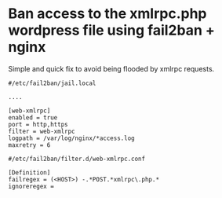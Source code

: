 # Ban access to the xmlrpc.php wordpress file using fail2ban + nginx #

Simple and quick fix to avoid being flooded by xmlrpc requests.

```
#/etc/fail2ban/jail.local

....

[web-xmlrpc]
enabled = true
port = http,https
filter = web-xmlrpc
logpath = /var/log/nginx/*access.log
maxretry = 6
```

```
#/etc/fail2ban/filter.d/web-xmlrpc.conf

[Definition]
failregex = (<HOST>) -.*POST.*xmlrpc\.php.*
ignoreregex =
```